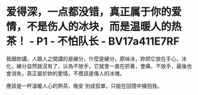 # 爱得深，一点都没错，真正属于你的爱情，不是伤人的冰块，而是温暖人的热茶！ - P1 - 不怕队长 - BV17a411E7RF

我跟妳講，人跟人之間講的是緣分，什麼是緣分，原味冰，妳把它放在手心，冰化，緣分自然就沒有了，以為不放手，它就會一直在抓著，會痛，不放手，最後也會消失，真正屬於妳的愛情，不應該是傷人的冰塊。

應該是一杯溫暖人心的熱茶，晚安 別成孤單，只能在回憶中擁抱我。